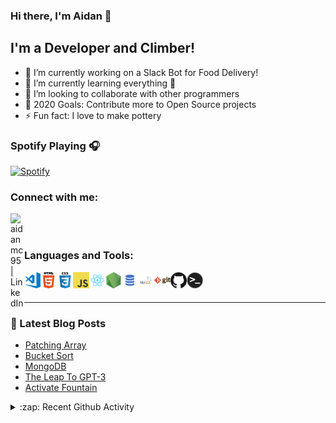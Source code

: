 ### Hi there, I'm Aidan 👋

## I'm a Developer and Climber!

- :takeout_box: I’m currently working on a Slack Bot for Food Delivery!
- 🌱 I’m currently learning everything 🤣
- 👯 I’m looking to collaborate with other programmers
- 🥅 2020 Goals: Contribute more to Open Source projects
- ⚡ Fun fact: I love to make pottery

### Spotify Playing 🎧
[![Spotify](https://novatorem.aidanmc95.vercel.app/api/spotify)](https://open.spotify.com/user/1255193058?si=wJE2sNH1TrmAf9kKvXG_xA)

### Connect with me:

[<img align="left" alt="aidanmc95 | LinkedIn" width="22px" src="https://cdn.jsdelivr.net/npm/simple-icons@v3/icons/linkedin.svg" />][linkedin]

<br />
<br />

### Languages and Tools:

[<img align="left" alt="Visual Studio Code" width="26px" src="https://raw.githubusercontent.com/github/explore/80688e429a7d4ef2fca1e82350fe8e3517d3494d/topics/visual-studio-code/visual-studio-code.png" />][webdevplaylist]
[<img align="left" alt="HTML5" width="26px" src="https://raw.githubusercontent.com/github/explore/80688e429a7d4ef2fca1e82350fe8e3517d3494d/topics/html/html.png" />][webdevplaylist]
[<img align="left" alt="CSS3" width="26px" src="https://raw.githubusercontent.com/github/explore/80688e429a7d4ef2fca1e82350fe8e3517d3494d/topics/css/css.png" />][cssplaylist]
[<img align="left" alt="JavaScript" width="26px" src="https://raw.githubusercontent.com/github/explore/80688e429a7d4ef2fca1e82350fe8e3517d3494d/topics/javascript/javascript.png" />][jsplaylist]
[<img align="left" alt="React" width="26px" src="https://raw.githubusercontent.com/github/explore/80688e429a7d4ef2fca1e82350fe8e3517d3494d/topics/react/react.png" />][reactplaylist]
[<img align="left" alt="Node.js" width="26px" src="https://raw.githubusercontent.com/github/explore/80688e429a7d4ef2fca1e82350fe8e3517d3494d/topics/nodejs/nodejs.png" />][webdevplaylist]
[<img align="left" alt="SQL" width="26px" src="https://raw.githubusercontent.com/github/explore/80688e429a7d4ef2fca1e82350fe8e3517d3494d/topics/sql/sql.png" />][webdevplaylist]
[<img align="left" alt="MySQL" width="26px" src="https://raw.githubusercontent.com/github/explore/80688e429a7d4ef2fca1e82350fe8e3517d3494d/topics/mysql/mysql.png" />][webdevplaylist]
[<img align="left" alt="Git" width="26px" src="https://raw.githubusercontent.com/github/explore/80688e429a7d4ef2fca1e82350fe8e3517d3494d/topics/git/git.png" />][webdevplaylist]
[<img align="left" alt="GitHub" width="26px" src="https://raw.githubusercontent.com/github/explore/78df643247d429f6cc873026c0622819ad797942/topics/github/github.png" />][webdevplaylist]
[<img align="left" alt="Terminal" width="26px" src="https://raw.githubusercontent.com/github/explore/80688e429a7d4ef2fca1e82350fe8e3517d3494d/topics/terminal/terminal.png" />][webdevplaylist]

<br />
<br />

---


### 📕 Latest Blog Posts

<!-- BLOG-POST-LIST:START -->
- [Patching Array](https://medium.com/@aidanmc95/patching-array-7e0571d2b1e3?source=rss-495bab6e66fa------2)
- [Bucket Sort](https://medium.com/@aidanmc95/bucket-sort-15f9fbead657?source=rss-495bab6e66fa------2)
- [MongoDB](https://medium.com/@aidanmc95/mongodb-7efaf05b6c3c?source=rss-495bab6e66fa------2)
- [The Leap To GPT-3](https://medium.com/@aidanmc95/the-leap-to-gpt-3-551f8a322d08?source=rss-495bab6e66fa------2)
- [Activate Fountain](https://medium.com/@aidanmc95/activate-fountain-3d7b47d9db7b?source=rss-495bab6e66fa------2)
<!-- BLOG-POST-LIST:END -->

<details>
  <summary>:zap: Recent Github Activity</summary>
  
<!--START_SECTION:activity-->
1. 💪 Opened PR [#17492](https://github.com/microsoft/fluentui/pull/17492) in [microsoft/fluentui](https://github.com/microsoft/fluentui)
2. 🗣 Commented on [#17254](https://github.com/microsoft/fluentui/issues/17254) in [microsoft/fluentui](https://github.com/microsoft/fluentui)
3. ❌ Closed PR [#17254](https://github.com/microsoft/fluentui/pull/17254) in [microsoft/fluentui](https://github.com/microsoft/fluentui)
4. 🗣 Commented on [#17220](https://github.com/microsoft/fluentui/issues/17220) in [microsoft/fluentui](https://github.com/microsoft/fluentui)
5. 💪 Opened PR [#17254](https://github.com/microsoft/fluentui/pull/17254) in [microsoft/fluentui](https://github.com/microsoft/fluentui)
<!--END_SECTION:activity-->

</details>

[website]: 
[twitter]: 
[youtube]: 
[instagram]: 
[linkedin]: https://www.linkedin.com/in/aidan-muller-cohn/
[webdevplaylist]: https://www.youtube.com/playlist?list=PLkwxH9e_vrAJ0WbEsFA9W3I1W-g_BTsbt
[jsplaylist]: https://www.youtube.com/playlist?list=PLkwxH9e_vrALRJKu7wfXby3MKeflhTu6B
[cssplaylist]: https://www.youtube.com/playlist?list=PLkwxH9e_vrALSdvZuEh6gqQdmDoDIoqz4
[reactplaylist]: https://www.youtube.com/playlist?list=PLkwxH9e_vrAK4TdffpxKY3QGyHCpxFcQ0
